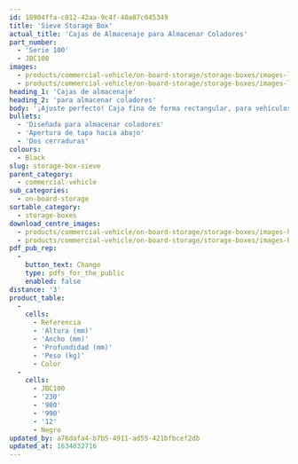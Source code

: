 ```yaml
---
id: 18904ffa-c012-42aa-9c4f-40a87c045349
title: 'Sieve Storage Box'
actual_title: 'Cajas de Almacenaje para Almacenar Coladores'
part_number:
  - 'Serie 100'
  - JBC100
images:
  - products/commercial-vehicle/on-board-storage/storage-boxes/images-lr/Product_Image_776x776_(518x518_focus_area)-JBC100_01.jpg
  - products/commercial-vehicle/on-board-storage/storage-boxes/images-lr/Product_Image_776x776_(518x518_focus_area)-JBC100_02.jpg
heading_1: 'Cajas de almacenaje'
heading_2: 'para almacenar coladores'
body: '¡Ajuste perfecto! Caja fina de forma rectangular, para vehículos comerciales. Típicamente usada para almacenar coladores usados en camiones cisterna y otros vehículos comerciales de gran tamaño.'
bullets:
  - 'Diseñada para almacenar coladores'
  - 'Apertura de tapa hacia abajo'
  - 'Dos cerraduras'
colours:
  - Black
slug: storage-box-sieve
parent_category:
  - commercial-vehicle
sub_categories:
  - on-board-storage
sortable_category:
  - storage-boxes
download_centre_images:
  - products/commercial-vehicle/on-board-storage/storage-boxes/images-hr/JBC100_01.jpg
  - products/commercial-vehicle/on-board-storage/storage-boxes/images-hr/JBC100_02.jpg
pdf_pub_rep:
  -
    button_text: Change
    type: pdfs_for_the_public
    enabled: false
distance: '3'
product_table:
  -
    cells:
      - Referencia
      - 'Altura (mm)'
      - 'Ancho (mm)'
      - 'Profundidad (mm)'
      - 'Peso (kg)'
      - Color
  -
    cells:
      - JBC100
      - '230'
      - '980'
      - '990'
      - '12'
      - Negro
updated_by: a76dafa4-b7b5-4911-ad55-421bfbcef2db
updated_at: 1634032716
---
```

